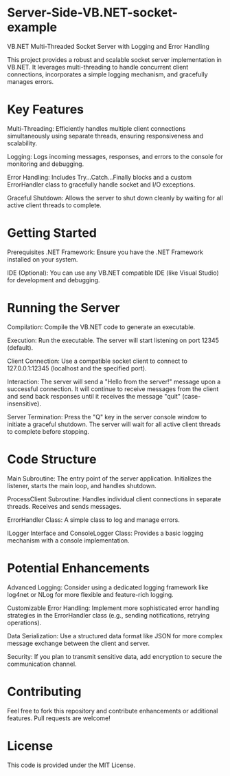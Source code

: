 # Server-Side-VB.NET-socket-example
VB.NET Multi-Threaded Socket Server with Logging and Error Handling

This project provides a robust and scalable socket server implementation in VB.NET. It leverages multi-threading to handle concurrent client connections, incorporates a simple logging mechanism, and gracefully manages errors.

# Key Features


Multi-Threading: Efficiently handles multiple client connections simultaneously using separate threads, ensuring responsiveness and scalability.

Logging: Logs incoming messages, responses, and errors to the console for monitoring and debugging.

Error Handling: Includes Try...Catch...Finally blocks and a custom ErrorHandler class to gracefully handle socket and I/O exceptions.

Graceful Shutdown: Allows the server to shut down cleanly by waiting for all active client threads to complete.

# Getting Started

Prerequisites
.NET Framework: Ensure you have the .NET Framework installed on your system.

IDE (Optional): You can use any VB.NET compatible IDE (like Visual Studio) for development and debugging.

# Running the Server
Compilation: Compile the VB.NET code to generate an executable.

Execution: Run the executable. The server will start listening on port 12345 (default).

Client Connection: Use a compatible socket client to connect to 127.0.0.1:12345 (localhost and the specified port).

Interaction: The server will send a "Hello from the server!" message upon a successful connection. It will continue to receive messages from the client and send back responses until it receives the message "quit" (case-insensitive).

Server Termination: Press the "Q" key in the server console window to initiate a graceful shutdown. The server will wait for all active client threads to complete before stopping.

# Code Structure

Main Subroutine: The entry point of the server application. Initializes the listener, starts the main loop, and handles shutdown.

ProcessClient Subroutine: Handles individual client connections in separate threads. Receives and sends messages.

ErrorHandler Class: A simple class to log and manage errors.

ILogger Interface and ConsoleLogger Class: Provides a basic logging mechanism with a console implementation.

# Potential Enhancements

Advanced Logging: Consider using a dedicated logging framework like log4net or NLog for more flexible and feature-rich logging.

Customizable Error Handling: Implement more sophisticated error handling strategies in the ErrorHandler class (e.g., sending notifications, retrying operations).

Data Serialization: Use a structured data format like JSON for more complex message exchange between the client and server.

Security: If you plan to transmit sensitive data, add encryption to secure the communication channel.

# Contributing
Feel free to fork this repository and contribute enhancements or additional features. Pull requests are welcome!

# License
This code is provided under the MIT License.
